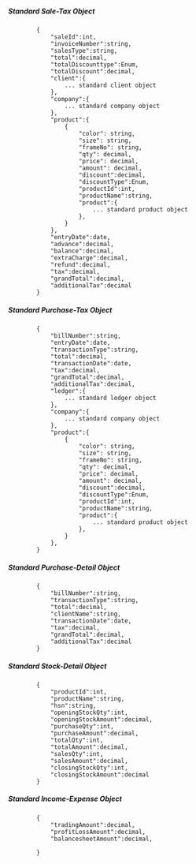 ##### Standard Sale-Tax Object
			{
				"saleId":int,
				"invoiceNumber":string,
				"salesType":string,
				"total":decimal,
				"totalDiscounttype":Enum,
				"totalDiscount":decimal,
				"client":{
					... standard client object
				},
				"company":{
					... standard company object
				},
				"product":{
					{
						"color": string,
						"size": string,
						"frameNo": string,
						"qty": decimal,
						"price": decimal,
						"amount": decimal,
						"discount":decimal,
						"discountType":Enum,
						"productId":int,
						"productName":string,
						"product":{
							... standard product object
						},
					}
				},
				"entryDate":date,
				"advance":decimal,
				"balance":decimal,
				"extraCharge":decimal,
				"refund":decimal,
				"tax":decimal,
				"grandTotal":decimal,
				"additionalTax":decimal
            }
##### Standard Purchase-Tax Object
			{
				"billNumber":string,
				"entryDate":date,
				"transactionType":string,
				"total":decimal,
				"transactionDate":date,
				"tax":decimal,
				"grandTotal":decimal,
				"additionalTax":decimal,
				"ledger":{
					... standard ledger object
				},
				"company":{
					... standard company object
				},
				"product":{
					{
						"color": string,
						"size": string,
						"frameNo": string,
						"qty": decimal,
						"price": decimal,
						"amount": decimal,
						"discount":decimal,
						"discountType":Enum,
						"productId":int,
						"productName":string,
						"product":{
							... standard product object
						},
					}
				},
            }

##### Standard Purchase-Detail Object
			{
				"billNumber":string,
				"transactionType":string,
				"total":decimal,
				"clientName":string,
				"transactionDate":date,
				"tax":decimal,
				"grandTotal":decimal,
				"additionalTax":decimal
            }
			
##### Standard Stock-Detail Object
			{
				"productId":int,
				"productName":string,
				"hsn":string,
				"openingStockQty":int,
				"openingStockAmount":decimal,
				"purchaseQty":int,
				"purchaseAmount":decimal,
				"totalQty":int,
				"totalAmount":decimal,
				"salesQty":int,
				"salesAmount":decimal,
				"closingStockQty":int,
				"closingStockAmount":decimal
            }

##### Standard Income-Expense Object
			{
				"tradingAmount":decimal,
				"profitLossAmount":decimal,
				"balancesheetAmount":decimal,
				
            }